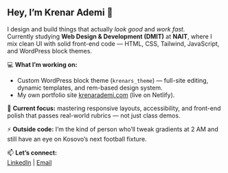 ## Hey, I’m Krenar Ademi 👋

I design and build things that actually *look good* and *work fast.*  
Currently studying **Web Design & Development (DMIT)** at **NAIT**, where I mix clean UI with solid front-end code — HTML, CSS, Tailwind, JavaScript, and WordPress block themes.  

💻 **What I’m working on:**  
- Custom WordPress block theme (`krenars_theme`) — full-site editing, dynamic templates, and rem-based design system.   
- My own portfolio site [krenarademi.com](https://krenarademi.com) (live on Netlify).  

🌱 **Current focus:** mastering responsive layouts, accessibility, and front-end polish that passes real-world rubrics — not just class demos.  

⚡ **Outside code:** I’m the kind of person who’ll tweak gradients at 2 AM and still have an eye on Kosovo’s next football fixture.  

📫 **Let’s connect:**  
[LinkedIn](https://linkedin.com/in/krenar-ademi) | [Email](mailto:krenar.ademi3@gmail.com)
